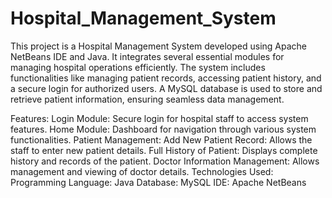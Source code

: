 # Hospital_Management_System
This project is a Hospital Management System developed using Apache NetBeans IDE and Java. It integrates several essential modules for managing hospital operations efficiently. The system includes functionalities like managing patient records, accessing patient history, and a secure login for authorized users. A MySQL database is used to store and retrieve patient information, ensuring seamless data management.

Features:
Login Module: Secure login for hospital staff to access system features.
Home Module: Dashboard for navigation through various system functionalities.
Patient Management:
Add New Patient Record: Allows the staff to enter new patient details.
Full History of Patient: Displays complete history and records of the patient.
Doctor Information Management: Allows management and viewing of doctor details.
Technologies Used:
Programming Language: Java
Database: MySQL
IDE: Apache NetBeans
